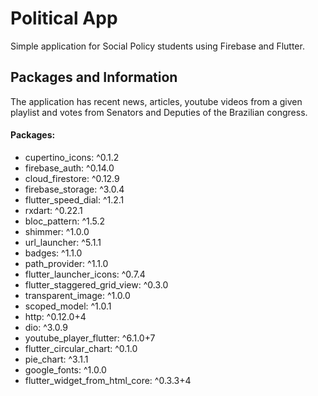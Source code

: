 # Political App

Simple application for Social Policy students using Firebase and Flutter.

## Packages and Information

The application has recent news, articles, youtube videos from a given playlist and votes from Senators and Deputies of the Brazilian congress.

#### Packages: 

- cupertino_icons: ^0.1.2
- firebase_auth: ^0.14.0
- cloud_firestore: ^0.12.9
- firebase_storage: ^3.0.4
- flutter_speed_dial: ^1.2.1
- rxdart: ^0.22.1
- bloc_pattern: ^1.5.2
- shimmer: ^1.0.0
- url_launcher: ^5.1.1
- badges: ^1.1.0
- path_provider: ^1.1.0
- flutter_launcher_icons: ^0.7.4
- flutter_staggered_grid_view: ^0.3.0
- transparent_image: ^1.0.0
- scoped_model: ^1.0.1
- http: ^0.12.0+4
- dio: ^3.0.9
- youtube_player_flutter: ^6.1.0+7
- flutter_circular_chart: ^0.1.0
- pie_chart: ^3.1.1
- google_fonts: ^1.0.0
- flutter_widget_from_html_core: ^0.3.3+4
